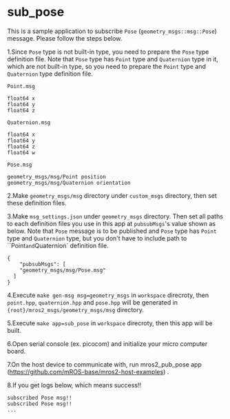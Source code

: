 # sub_pose

This is a sample application to subscribe `Pose` (`geometry_msgs::msg::Pose`) message.
Please follow the steps below.

1.Since `Pose` type is not built-in type, you need to prepare the `Pose` type definition file. Note that `Pose` type has `Point` type and `Quaternion` type in it, which are not built-in type, so you need to prepare the `Point` type and `Quaternion` type definition file.

  `Point.msg`
  ```
  float64 x
  float64 y
  float64 z
  ```

  `Quaternion.msg`
  ```
  float64 x
  float64 y
  float64 z
  float64 w
  ```

  `Pose.msg`
  ```
  geometry_msgs/msg/Point position
  geometry_msgs/msg/Quaternion orientation
  ```
  
2.Make `geometry_msgs/msg` directory under `custom_msgs` directory, then set these definition files.

3.Make `msg_settings.json` under `geometry_msgs` directory.
  Then set all paths to each definition files you use in this app at `pubsubMsgs`'s value shown as below.
  Note that `Pose` message is to be published and `Pose` type has `Point` type and `Quaternion` type, but you don't have to include path to ``Point` and `Quaternion` definition file.

  ```
  {
      "pubsubMsgs": [
      "geometry_msgs/msg/Pose.msg"
    ]
  }
  ```
  

4.Execute `make gen-msg msg=geometry_msgs` in `workspace` direcroty, then `point.hpp`, `quaternion.hpp` and `pose.hpp` will be generated in `{root}/mros2_msgs/geometry_msgs/msg` directory.

5.Execute `make app=sub_pose` in `workspace` direcroty, then this app will be built.
  
6.Open serial console (ex. picocom) and initialize your micro computer board.

7.On the host device to communicate with, run mros2_pub_pose app (https://github.com/mROS-base/mros2-host-examples) .

8.If you get logs below, which means success!!

```
subscribed Pose msg!!
subscribed Pose msg!!
...

```